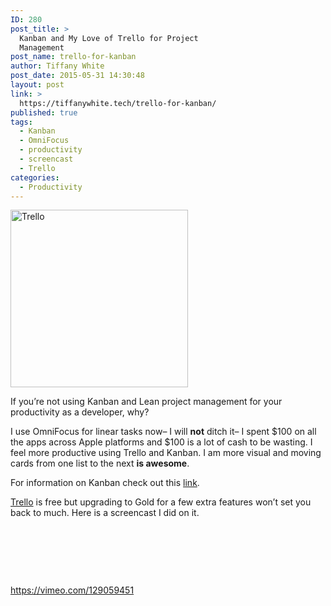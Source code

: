 ```yaml
---
ID: 280
post_title: >
  Kanban and My Love of Trello for Project
  Management
post_name: trello-for-kanban
author: Tiffany White
post_date: 2015-05-31 14:30:48
layout: post
link: >
  https://tiffanywhite.tech/trello-for-kanban/
published: true
tags:
  - Kanban
  - OmniFocus
  - productivity
  - screencast
  - Trello
categories:
  - Productivity
---
```

<img class=" alignright" src="http://helloburgh.me/wp-content/uploads/2015/05/wpid-Trello.png" alt="Trello" width="284" height="284" />

If you’re not using Kanban and Lean project management for your productivity as a developer, why?

I use OmniFocus for linear tasks now– I will <strong>not</strong> ditch it– I spent $100 on all the apps across Apple platforms and $100 is a lot of cash to be wasting. I feel more productive using Trello and Kanban. I am more visual and moving cards from one list to the next <strong>is awesome</strong>.

For information on Kanban check out this <a href="http://blog.kanbanize.com/kanban-101-the-kanban-board/">link</a>.

<a href="http://www.trello.com">Trello</a> is free but upgrading to Gold for a few extra features won’t set you back to much. Here is a screencast I did on it.

&nbsp;

&nbsp;

&nbsp;

https://vimeo.com/129059451